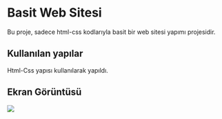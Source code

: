 <h1>Basit Web Sitesi</h1>

Bu proje, sadece html-css kodlarıyla basit bir web sitesi yapımı projesidir. 

<h2>Kullanılan yapılar</h2>

Html-Css yapısı kullanılarak yapıldı.

<h2>Ekran Görüntüsü</h2>

![](Ekran.png)

